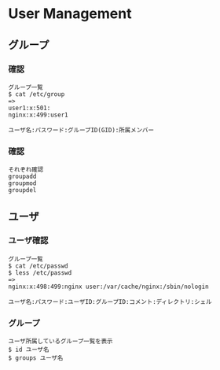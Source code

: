 # User Management

## グループ
### 確認
```
グループ一覧
$ cat /etc/group
=>
user1:x:501:
nginx:x:499:user1

ユーザ名:パスワード:グループID(GID):所属メンバー
```

### 確認
```
それぞれ確認
groupadd
groupmod
groupdel

```

## ユーザ
### ユーザ確認
```
グループ一覧
$ cat /etc/passwd
$ less /etc/passwd
=>
nginx:x:498:499:nginx user:/var/cache/nginx:/sbin/nologin

ユーザ名:パスワード:ユーザID:グループID:コメント:ディレクトリ:シェル
```

### グループ
```
ユーザ所属しているグループ一覧を表示
$ id ユーザ名
$ groups ユーザ名

```

